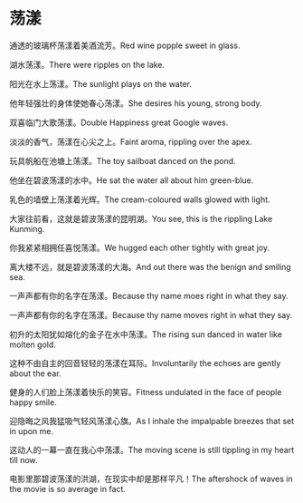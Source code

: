 # 荡漾

<p><span class="chinese">通透的玻璃杯荡漾着美酒流芳。</span><span class="english">Red wine popple sweet in glass.</span></p>

<p><span class="chinese">湖水荡漾。</span><span class="english">There were ripples on the lake.</span></p>

<p><span class="chinese">阳光在水上荡漾。</span><span class="english">The sunlight plays on the water.</span></p>

<p><span class="chinese">他年轻强壮的身体使她春心荡漾。</span><span class="english">She desires his young, strong body.</span></p>

<p><span class="chinese">双喜临门大歌荡漾。</span><span class="english">Double Happiness great Google waves.</span></p>

<p><span class="chinese">淡淡的香气，荡漾在心尖之上。</span><span class="english">Faint aroma, rippling over the apex.</span></p>

<p><span class="chinese">玩具帆船在池塘上荡漾。</span><span class="english">The toy sailboat danced on the pond.</span></p>

<p><span class="chinese">他坐在碧波荡漾的水中。</span><span class="english">He sat the water all about him green-blue.</span></p>

<p><span class="chinese">乳色的墙壁上荡漾着光辉。</span><span class="english">The cream-coloured walls glowed with light.</span></p>

<p><span class="chinese">大家往前看，这就是碧波荡漾的昆明湖。</span><span class="english">You see, this is the rippling Lake Kunming.</span></p>

<p><span class="chinese">你我紧紧相拥任喜悦荡漾。</span><span class="english">We hugged each other tightly with great joy.</span></p>

<p><span class="chinese">离大楼不远，就是碧波荡漾的大海。</span><span class="english">And out there was the benign and smiling sea.</span></p>

<p><span class="chinese">一声声都有你的名字在荡漾。</span><span class="english">Because thy name moes right in what they say.</span></p>

<p><span class="chinese">一声声都有你的名字在荡漾。</span><span class="english">Because thy name moves right in what they say.</span></p>

<p><span class="chinese">初升的太阳犹如熔化的金子在水中荡漾。</span><span class="english">The rising sun danced in water like molten gold.</span></p>

<p><span class="chinese">这种不由自主的回音轻轻的荡漾在耳际。</span><span class="english">Involuntarily the echoes are gently about the ear.</span></p>

<p><span class="chinese">健身的人们脸上荡漾着快乐的笑容。</span><span class="english">Fitness undulated in the face of people happy smile.</span></p>

<p><span class="chinese">迎隐晦之风我猛吸气轻风荡漾心旗。</span><span class="english">As I inhale the impalpable breezes that set in upon me.</span></p>

<p><span class="chinese">这动人的一幕一直在我心中荡漾。</span><span class="english">The moving scene is still tippling in my heart till now.</span></p>

<p><span class="chinese">电影里那碧波荡漾的洪湖，在现实中却是那样平凡！</span><span class="english">The aftershock of waves in the movie is so average in fact.</span></p>

